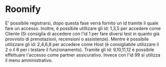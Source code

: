 # Roomify

E' possibile registrarsi, dopo questa fase verrà fornito un id tramite il quale fare un accesso.
Inoltre, è possibile utillizare gli id: 1,3,5 per accedere come Cliente (Si consiglia di accedere con l'id 1 per fare diversi test in quanto già provvisto di prenotazioni, recensioni o assistenze). Mentre è possibile utilizzare gli id: 2,4,6,8 per accedere come Host (è consigliabile utilizzare il 2 o il 6 per i testare il funzionamento). Tramite gli id: 9,10,11,12 è possibile effettuare l'accesso come partner assicurativo. Invece con l'id 99 si utilizza il menu amministrativo.
